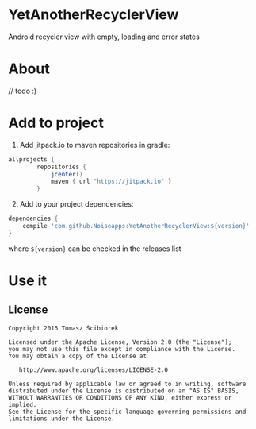 # YetAnotherRecyclerView
Android recycler view with empty, loading and error states


# About

// todo :)

# Add to project

1. Add jitpack.io to maven repositories in gradle:


```groovy
allprojects {
        repositories {
            jcenter()
            maven { url "https://jitpack.io" }
        }
```

2. Add to your project dependencies:

```groovy
dependencies {
    compile 'com.github.Noiseapps:YetAnotherRecyclerView:${version}'
}
```

where `${version}` can be checked in the releases list

# Use it

License
--------

    Copyright 2016 Tomasz Ścibiorek

    Licensed under the Apache License, Version 2.0 (the "License");
    you may not use this file except in compliance with the License.
    You may obtain a copy of the License at

       http://www.apache.org/licenses/LICENSE-2.0

    Unless required by applicable law or agreed to in writing, software
    distributed under the License is distributed on an "AS IS" BASIS,
    WITHOUT WARRANTIES OR CONDITIONS OF ANY KIND, either express or implied.
    See the License for the specific language governing permissions and
    limitations under the License.
